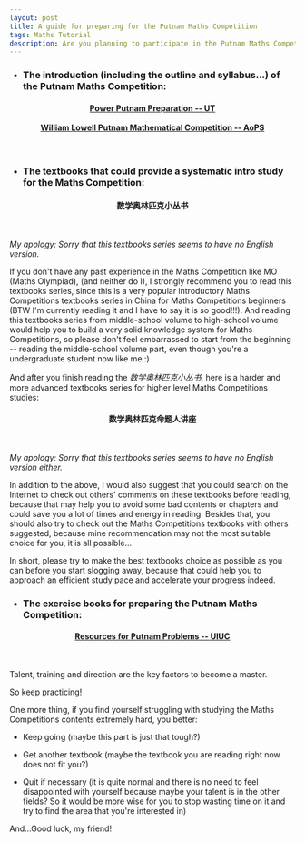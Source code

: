 ```yaml
---
layout: post
title: A guide for preparing for the Putnam Maths Competition
tags: Maths Tutorial
description: Are you planning to participate in the Putnam Maths Competition in the future? Come and check it out!
---
```


- ### The introduction (including the outline and syllabus...) of the **Putnam Maths Competition**:

<h4 style="text-align: center;">
<a href="https://www.math.toronto.edu/beni/putnam/files/putnam_hints.pdf" target="_blank">Power Putnam Preparation -- UT</a>
<br><br>
<a href="https://artofproblemsolving.com/wiki/index.php/William_Lowell_Putnam_Mathematical_Competition" target="_blank">William Lowell Putnam Mathematical Competition -- AoPS</a>
</h4>
<br>

- ### The textbooks that could provide a systematic intro study for the Maths Competition:

<h4 style="text-align: center;">
数学奥林匹克小丛书
</h4>
<br>

*My apology: Sorry that this textbooks series seems to have no English version.*

If you don't have any past experience in the Maths Competition like MO (Maths Olympiad), (and neither do I), I strongly recommend you to read this textbooks series, since this is a very popular introductory Maths Competitions textbooks series in China for Maths Competitions beginners (BTW I'm currently reading it and I have to say it is so good!!!). And reading this textbooks series from middle-school volume to high-school volume would help you to build a very solid knowledge system for Maths Competitions, so please don't feel embarrassed to start from the beginning -- reading the middle-school volume part, even though you're a undergraduate student now like me :)

And after you finish reading the *数学奥林匹克小丛书*, here is a harder and more advanced textbooks series for higher level Maths Competitions studies:

<h4 style="text-align: center;">
数学奥林匹克命题人讲座
</h4>
<br>

*My apology: Sorry that this textbooks series seems to have no English version either.*

In addition to the above, I would also suggest that you could search on the Internet to check out others' comments on these textbooks before reading, because that may help you to avoid some bad contents or chapters and could save you a lot of times and energy in reading. Besides that, you should also try to check out the Maths Competitions textbooks with others suggested, because mine recommendation may not the most suitable choice for you, it is all possible...

In short, please try to make the best textbooks choice as possible as you can before you start slogging away, because that could help you to approach an efficient study pace and accelerate your progress indeed.

- ### The exercise books for preparing the **Putnam Maths Competition**:

<h4 style="text-align: center;">
<a href="https://faculty.math.illinois.edu/~hildebr/putnam/resources.html" target="_blank">Resources for Putnam Problems -- UIUC</a>
</h4>
<br>

Talent, training and direction are the key factors to become a master.

So keep practicing!

One more thing, if you find yourself struggling with studying the Maths Competitions contents extremely hard, you better:

- Keep going (maybe this part is just that tough?)

- Get another textbook (maybe the textbook you are reading right now does not fit you?)

- Quit if necessary (it is quite normal and there is no need to feel disappointed with yourself because maybe your talent is in the other fields? So it would be more wise for you to stop wasting time on it and try to find the area that you're interested in)

And...Good luck, my friend!
